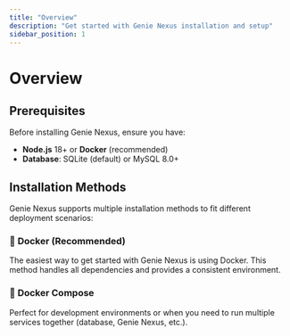 ```yaml
---
title: "Overview"
description: "Get started with Genie Nexus installation and setup"
sidebar_position: 1
---
```


# Overview

## Prerequisites

Before installing Genie Nexus, ensure you have:

- **Node.js** 18+ or **Docker** (recommended)
- **Database**: SQLite (default) or MySQL 8.0+

## Installation Methods

Genie Nexus supports multiple installation methods to fit different deployment scenarios:

### 🐳 **Docker (Recommended)**

The easiest way to get started with Genie Nexus is using Docker. This method handles all dependencies and provides a consistent environment.

### 🐙 **Docker Compose**

Perfect for development environments or when you need to run multiple services together (database, Genie Nexus, etc.).
